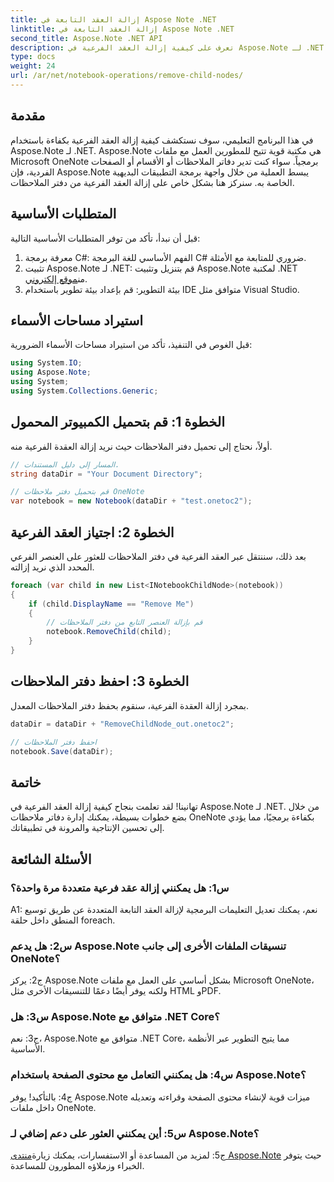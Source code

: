 ```yaml
---
title: إزالة العقد التابعة في Aspose Note .NET
linktitle: إزالة العقد التابعة في Aspose Note .NET
second_title: Aspose.Note .NET API
description: تعرف على كيفية إزالة العقد الفرعية في Aspose.Note لـ .NET دون عناء. قم بتبسيط إدارة ملفات OneNote باستخدام هذا الدليل التفصيلي خطوة بخطوة.
type: docs
weight: 24
url: /ar/net/notebook-operations/remove-child-nodes/
---
```

## مقدمة

في هذا البرنامج التعليمي، سوف نستكشف كيفية إزالة العقد الفرعية بكفاءة باستخدام Aspose.Note لـ .NET. Aspose.Note هي مكتبة قوية تتيح للمطورين العمل مع ملفات Microsoft OneNote برمجياً. سواء كنت تدير دفاتر الملاحظات أو الأقسام أو الصفحات الفردية، فإن Aspose.Note يبسط العملية من خلال واجهة برمجة التطبيقات البديهية الخاصة به. سنركز هنا بشكل خاص على إزالة العقد الفرعية من دفتر الملاحظات.

## المتطلبات الأساسية

قبل أن نبدأ، تأكد من توفر المتطلبات الأساسية التالية:
1. معرفة برمجة C#: الفهم الأساسي للغة البرمجة C# ضروري للمتابعة مع الأمثلة.
2.  تثبيت Aspose.Note لـ .NET: قم بتنزيل وتثبيت Aspose.Note لمكتبة .NET من[موقع إلكتروني](https://releases.aspose.com/note/net/).
3. بيئة التطوير: قم بإعداد بيئة تطوير باستخدام IDE متوافق مثل Visual Studio.

## استيراد مساحات الأسماء

قبل الغوص في التنفيذ، تأكد من استيراد مساحات الأسماء الضرورية:

```csharp
using System.IO;
using Aspose.Note;
using System;
using System.Collections.Generic;
```

## الخطوة 1: قم بتحميل الكمبيوتر المحمول

أولاً، نحتاج إلى تحميل دفتر الملاحظات حيث نريد إزالة العقدة الفرعية منه.

```csharp
// المسار إلى دليل المستندات.
string dataDir = "Your Document Directory";

// قم بتحميل دفتر ملاحظات OneNote
var notebook = new Notebook(dataDir + "test.onetoc2");
```

## الخطوة 2: اجتياز العقد الفرعية

بعد ذلك، سننتقل عبر العقد الفرعية في دفتر الملاحظات للعثور على العنصر الفرعي المحدد الذي نريد إزالته.

```csharp
foreach (var child in new List<INotebookChildNode>(notebook))
{
    if (child.DisplayName == "Remove Me")
    {
        // قم بإزالة العنصر التابع من دفتر الملاحظات
        notebook.RemoveChild(child);
    }
}
```

## الخطوة 3: احفظ دفتر الملاحظات

بمجرد إزالة العقدة الفرعية، سنقوم بحفظ دفتر الملاحظات المعدل.

```csharp
dataDir = dataDir + "RemoveChildNode_out.onetoc2";

// احفظ دفتر الملاحظات
notebook.Save(dataDir);
```

## خاتمة

تهانينا! لقد تعلمت بنجاح كيفية إزالة العقد الفرعية في Aspose.Note لـ .NET. من خلال بضع خطوات بسيطة، يمكنك إدارة دفاتر ملاحظات OneNote بكفاءة برمجيًا، مما يؤدي إلى تحسين الإنتاجية والمرونة في تطبيقاتك.

## الأسئلة الشائعة

### س1: هل يمكنني إزالة عقد فرعية متعددة مرة واحدة؟

A1: نعم، يمكنك تعديل التعليمات البرمجية لإزالة العقد التابعة المتعددة عن طريق توسيع المنطق داخل حلقة foreach.

### س2: هل يدعم Aspose.Note تنسيقات الملفات الأخرى إلى جانب OneNote؟

ج2: يركز Aspose.Note بشكل أساسي على العمل مع ملفات Microsoft OneNote، ولكنه يوفر أيضًا دعمًا للتنسيقات الأخرى مثل HTML وPDF.

### س3: هل Aspose.Note متوافق مع .NET Core؟

ج3: نعم، Aspose.Note متوافق مع .NET Core، مما يتيح التطوير عبر الأنظمة الأساسية.

### س4: هل يمكنني التعامل مع محتوى الصفحة باستخدام Aspose.Note؟

ج4: بالتأكيد! يوفر Aspose.Note ميزات قوية لإنشاء محتوى الصفحة وقراءته وتعديله داخل ملفات OneNote.

### س5: أين يمكنني العثور على دعم إضافي لـ Aspose.Note؟

 ج5: لمزيد من المساعدة أو الاستفسارات، يمكنك زيارة[منتدى Aspose.Note](https://forum.aspose.com/c/note/28) حيث يتوفر الخبراء وزملاؤه المطورون للمساعدة.